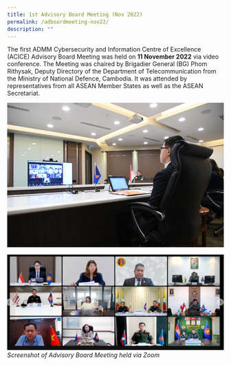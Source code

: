 ```yaml
---
title: 1st Advisory Board Meeting (Nov 2022)
permalink: /adboardmeeting-nov22/
description: ""
---
```

The first ADMM Cybersecurity and Information Centre of Excellence (ACICE) Advisory Board Meeting was held on **11 November 2022** via video conference. The Meeting was chaired by Brigadier General (BG) Phom Rithysak, Deputy Directory of the Department of Telecommunication from the Ministry of National Defence, Cambodia. It was attended by representatives from all ASEAN Member States as well as the ASEAN Secretariat. 

![](/images/1st%20ad%20board.jpg)
<br>

![](/images/screenshot%202023-05-27%20144023.jpg)
*Screenshot of Advisory Board Meeting held via Zoom*
